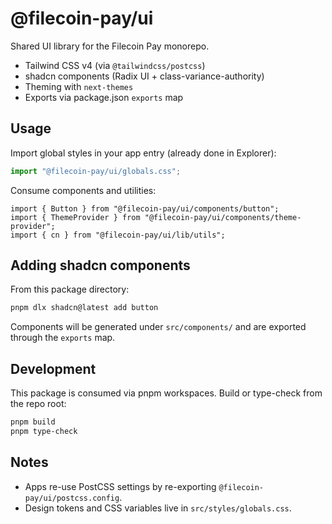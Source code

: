 # @filecoin-pay/ui

Shared UI library for the Filecoin Pay monorepo.

- Tailwind CSS v4 (via `@tailwindcss/postcss`)
- shadcn components (Radix UI + class-variance-authority)
- Theming with `next-themes`
- Exports via package.json `exports` map

## Usage

Import global styles in your app entry (already done in Explorer):
```ts
import "@filecoin-pay/ui/globals.css";
```

Consume components and utilities:
```tsx
import { Button } from "@filecoin-pay/ui/components/button";
import { ThemeProvider } from "@filecoin-pay/ui/components/theme-provider";
import { cn } from "@filecoin-pay/ui/lib/utils";
```

## Adding shadcn components
From this package directory:
```sh
pnpm dlx shadcn@latest add button
```
Components will be generated under `src/components/` and are exported through the `exports` map.

## Development
This package is consumed via pnpm workspaces. Build or type-check from the repo root:
```sh
pnpm build
pnpm type-check
```

## Notes
- Apps re-use PostCSS settings by re-exporting `@filecoin-pay/ui/postcss.config`.
- Design tokens and CSS variables live in `src/styles/globals.css`.
